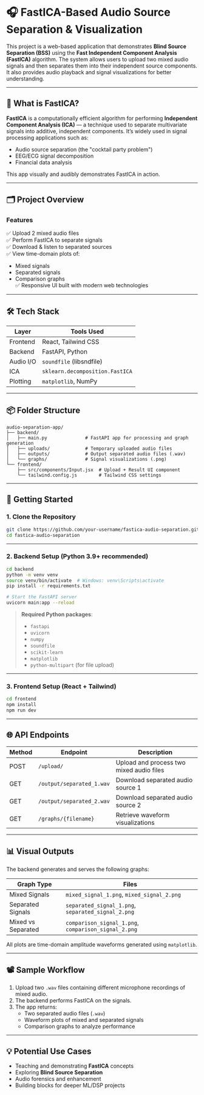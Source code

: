 # 🎧 FastICA-Based Audio Source Separation & Visualization

This project is a web-based application that demonstrates **Blind Source Separation (BSS)** using the **Fast Independent Component Analysis (FastICA)** algorithm. The system allows users to upload two mixed audio signals and then separates them into their independent source components. It also provides audio playback and signal visualizations for better understanding.

---

## 🧠 What is FastICA?

**FastICA** is a computationally efficient algorithm for performing **Independent Component Analysis (ICA)** — a technique used to separate multivariate signals into additive, independent components. It’s widely used in signal processing applications such as:
- Audio source separation (the "cocktail party problem")
- EEG/ECG signal decomposition
- Financial data analysis

This app visually and audibly demonstrates FastICA in action.

---

## 🗂️ Project Overview

### Features

✅ Upload 2 mixed audio files  
✅ Perform FastICA to separate signals  
✅ Download & listen to separated sources  
✅ View time-domain plots of:
- Mixed signals
- Separated signals
- Comparison graphs  
✅ Responsive UI built with modern web technologies

---

## 🛠 Tech Stack

| Layer     | Tools Used                        |
|-----------|-----------------------------------|
| Frontend  | React, Tailwind CSS               |
| Backend   | FastAPI, Python                   |
| Audio I/O | `soundfile` (libsndfile)          |
| ICA       | `sklearn.decomposition.FastICA`   |
| Plotting  | `matplotlib`, NumPy               |

---

## 📦 Folder Structure

```
audio-separation-app/
├── backend/
│   ├── main.py              # FastAPI app for processing and graph generation
│   ├── uploads/             # Temporary uploaded audio files
│   ├── outputs/             # Output separated audio files (.wav)
│   └── graphs/              # Signal visualizations (.png)
└── frontend/
    ├── src/components/Input.jsx  # Upload + Result UI component
    └── tailwind.config.js        # Tailwind CSS settings
```

---

## 🚀 Getting Started

### 1. Clone the Repository

```bash
git clone https://github.com/your-username/fastica-audio-separation.git
cd fastica-audio-separation
```

---

### 2. Backend Setup (Python 3.9+ recommended)

```bash
cd backend
python -m venv venv
source venv/bin/activate  # Windows: venv\Scripts\activate
pip install -r requirements.txt

# Start the FastAPI server
uvicorn main:app --reload
```

> **Required Python packages**:
> - `fastapi`
> - `uvicorn`
> - `numpy`
> - `soundfile`
> - `scikit-learn`
> - `matplotlib`
> - `python-multipart` (for file upload)

---

### 3. Frontend Setup (React + Tailwind)

```bash
cd frontend
npm install
npm run dev
```

---

## 🌐 API Endpoints

| Method | Endpoint | Description |
|--------|----------|-------------|
| POST   | `/upload/` | Upload and process two mixed audio files |
| GET    | `/output/separated_1.wav` | Download separated audio source 1 |
| GET    | `/output/separated_2.wav` | Download separated audio source 2 |
| GET    | `/graphs/{filename}` | Retrieve waveform visualizations |

---

## 📊 Visual Outputs

The backend generates and serves the following graphs:

| Graph Type          | Files |
|---------------------|-------|
| Mixed Signals       | `mixed_signal_1.png`, `mixed_signal_2.png` |
| Separated Signals   | `separated_signal_1.png`, `separated_signal_2.png` |
| Mixed vs Separated  | `comparison_signal_1.png`, `comparison_signal_2.png` |

All plots are time-domain amplitude waveforms generated using `matplotlib`.

---

## 📽 Sample Workflow

1. Upload two `.wav` files containing different microphone recordings of mixed audio.
2. The backend performs FastICA on the signals.
3. The app returns:
   - Two separated audio files (`.wav`)
   - Waveform plots of mixed and separated signals
   - Comparison graphs to analyze performance

---

## 💡 Potential Use Cases

- Teaching and demonstrating **FastICA** concepts  
- Exploring **Blind Source Separation**  
- Audio forensics and enhancement  
- Building blocks for deeper ML/DSP projects
